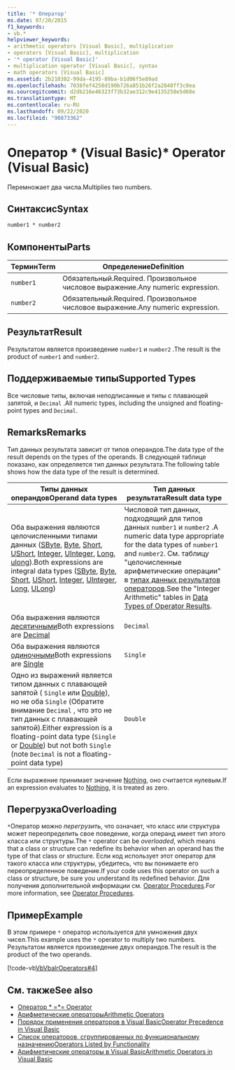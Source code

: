 ```yaml
---
title: '* Оператор'
ms.date: 07/20/2015
f1_keywords:
- vb.*
helpviewer_keywords:
- arithmetic operators [Visual Basic], multiplication
- operators [Visual Basic], multiplication
- '* operator [Visual Basic]'
- multiplication operator [Visual Basic], syntax
- math operators [Visual Basic]
ms.assetid: 2b210382-99da-4195-89ba-b1d06f5e89ad
ms.openlocfilehash: 7038fef4258d190b726a851b26f2a2840ff3c0ea
ms.sourcegitcommit: d2db216e46323f73b32ae312c9e4135258e5d68e
ms.translationtype: MT
ms.contentlocale: ru-RU
ms.lasthandoff: 09/22/2020
ms.locfileid: "90873362"
---
```

# <a name="-operator-visual-basic"></a><span data-ttu-id="56f9a-102">Оператор \* (Visual Basic)</span><span class="sxs-lookup"><span data-stu-id="56f9a-102">\* Operator (Visual Basic)</span></span>

<span data-ttu-id="56f9a-103">Перемножает два числа.</span><span class="sxs-lookup"><span data-stu-id="56f9a-103">Multiplies two numbers.</span></span>  
  
## <a name="syntax"></a><span data-ttu-id="56f9a-104">Синтаксис</span><span class="sxs-lookup"><span data-stu-id="56f9a-104">Syntax</span></span>  
  
```vb  
number1 * number2  
```  
  
## <a name="parts"></a><span data-ttu-id="56f9a-105">Компоненты</span><span class="sxs-lookup"><span data-stu-id="56f9a-105">Parts</span></span>  
  
|<span data-ttu-id="56f9a-106">Термин</span><span class="sxs-lookup"><span data-stu-id="56f9a-106">Term</span></span>|<span data-ttu-id="56f9a-107">Определение</span><span class="sxs-lookup"><span data-stu-id="56f9a-107">Definition</span></span>|  
|---|---|  
|`number1`|<span data-ttu-id="56f9a-108">Обязательный.</span><span class="sxs-lookup"><span data-stu-id="56f9a-108">Required.</span></span> <span data-ttu-id="56f9a-109">Произвольное числовое выражение.</span><span class="sxs-lookup"><span data-stu-id="56f9a-109">Any numeric expression.</span></span>|  
|`number2`|<span data-ttu-id="56f9a-110">Обязательный.</span><span class="sxs-lookup"><span data-stu-id="56f9a-110">Required.</span></span> <span data-ttu-id="56f9a-111">Произвольное числовое выражение.</span><span class="sxs-lookup"><span data-stu-id="56f9a-111">Any numeric expression.</span></span>|  
  
## <a name="result"></a><span data-ttu-id="56f9a-112">Результат</span><span class="sxs-lookup"><span data-stu-id="56f9a-112">Result</span></span>  

 <span data-ttu-id="56f9a-113">Результатом является произведение `number1` и `number2` .</span><span class="sxs-lookup"><span data-stu-id="56f9a-113">The result is the product of `number1` and `number2`.</span></span>  
  
## <a name="supported-types"></a><span data-ttu-id="56f9a-114">Поддерживаемые типы</span><span class="sxs-lookup"><span data-stu-id="56f9a-114">Supported Types</span></span>  

 <span data-ttu-id="56f9a-115">Все числовые типы, включая неподписанные и типы с плавающей запятой, и `Decimal` .</span><span class="sxs-lookup"><span data-stu-id="56f9a-115">All numeric types, including the unsigned and floating-point types and `Decimal`.</span></span>  
  
## <a name="remarks"></a><span data-ttu-id="56f9a-116">Remarks</span><span class="sxs-lookup"><span data-stu-id="56f9a-116">Remarks</span></span>  

 <span data-ttu-id="56f9a-117">Тип данных результата зависит от типов операндов.</span><span class="sxs-lookup"><span data-stu-id="56f9a-117">The data type of the result depends on the types of the operands.</span></span> <span data-ttu-id="56f9a-118">В следующей таблице показано, как определяется тип данных результата.</span><span class="sxs-lookup"><span data-stu-id="56f9a-118">The following table shows how the data type of the result is determined.</span></span>  
  
|<span data-ttu-id="56f9a-119">Типы данных операндов</span><span class="sxs-lookup"><span data-stu-id="56f9a-119">Operand data types</span></span>|<span data-ttu-id="56f9a-120">Тип данных результата</span><span class="sxs-lookup"><span data-stu-id="56f9a-120">Result data type</span></span>|  
|---|---|  
|<span data-ttu-id="56f9a-121">Оба выражения являются целочисленными типами данных ([SByte](../data-types/sbyte-data-type.md), [Byte](../data-types/byte-data-type.md), [Short](../data-types/short-data-type.md), [UShort](../data-types/ushort-data-type.md), [Integer](../data-types/integer-data-type.md), [UInteger](../data-types/uinteger-data-type.md), [Long](../data-types/long-data-type.md), [ulong](../data-types/ulong-data-type.md)).</span><span class="sxs-lookup"><span data-stu-id="56f9a-121">Both expressions are integral data types ([SByte](../data-types/sbyte-data-type.md), [Byte](../data-types/byte-data-type.md), [Short](../data-types/short-data-type.md), [UShort](../data-types/ushort-data-type.md), [Integer](../data-types/integer-data-type.md), [UInteger](../data-types/uinteger-data-type.md), [Long](../data-types/long-data-type.md), [ULong](../data-types/ulong-data-type.md))</span></span>|<span data-ttu-id="56f9a-122">Числовой тип данных, подходящий для типов данных `number1` и `number2` .</span><span class="sxs-lookup"><span data-stu-id="56f9a-122">A numeric data type appropriate for the data types of `number1` and `number2`.</span></span> <span data-ttu-id="56f9a-123">См. таблицу "целочисленные арифметические операции" в [типах данных результатов операторов](data-types-of-operator-results.md).</span><span class="sxs-lookup"><span data-stu-id="56f9a-123">See the "Integer Arithmetic" tables in [Data Types of Operator Results](data-types-of-operator-results.md).</span></span>|  
|<span data-ttu-id="56f9a-124">Оба выражения являются [десятичными](../data-types/decimal-data-type.md)</span><span class="sxs-lookup"><span data-stu-id="56f9a-124">Both expressions are [Decimal](../data-types/decimal-data-type.md)</span></span>|`Decimal`|  
|<span data-ttu-id="56f9a-125">Оба выражения являются [одиночными](../data-types/single-data-type.md)</span><span class="sxs-lookup"><span data-stu-id="56f9a-125">Both expressions are [Single](../data-types/single-data-type.md)</span></span>|`Single`|  
|<span data-ttu-id="56f9a-126">Одно из выражений является типом данных с плавающей запятой ( `Single` или [Double](../data-types/double-data-type.md)), но не оба `Single` (Обратите внимание `Decimal` , что это не тип данных с плавающей запятой).</span><span class="sxs-lookup"><span data-stu-id="56f9a-126">Either expression is a floating-point data type (`Single` or [Double](../data-types/double-data-type.md)) but not both `Single` (note `Decimal` is not a floating-point data type)</span></span>|`Double`|  
  
 <span data-ttu-id="56f9a-127">Если выражение принимает значение [Nothing](../nothing.md), оно считается нулевым.</span><span class="sxs-lookup"><span data-stu-id="56f9a-127">If an expression evaluates to [Nothing](../nothing.md), it is treated as zero.</span></span>  
  
## <a name="overloading"></a><span data-ttu-id="56f9a-128">Перегрузка</span><span class="sxs-lookup"><span data-stu-id="56f9a-128">Overloading</span></span>  

 <span data-ttu-id="56f9a-129">`*`Оператор можно *перегрузить*, что означает, что класс или структура может переопределить свое поведение, когда операнд имеет тип этого класса или структуры.</span><span class="sxs-lookup"><span data-stu-id="56f9a-129">The `*` operator can be *overloaded*, which means that a class or structure can redefine its behavior when an operand has the type of that class or structure.</span></span> <span data-ttu-id="56f9a-130">Если код использует этот оператор для такого класса или структуры, убедитесь, что вы понимаете его переопределенное поведение.</span><span class="sxs-lookup"><span data-stu-id="56f9a-130">If your code uses this operator on such a class or structure, be sure you understand its redefined behavior.</span></span> <span data-ttu-id="56f9a-131">Для получения дополнительной информации см. [Operator Procedures](../../programming-guide/language-features/procedures/operator-procedures.md).</span><span class="sxs-lookup"><span data-stu-id="56f9a-131">For more information, see [Operator Procedures](../../programming-guide/language-features/procedures/operator-procedures.md).</span></span>  
  
## <a name="example"></a><span data-ttu-id="56f9a-132">Пример</span><span class="sxs-lookup"><span data-stu-id="56f9a-132">Example</span></span>  

 <span data-ttu-id="56f9a-133">В этом примере `*` оператор используется для умножения двух чисел.</span><span class="sxs-lookup"><span data-stu-id="56f9a-133">This example uses the `*` operator to multiply two numbers.</span></span> <span data-ttu-id="56f9a-134">Результатом является произведение двух операндов.</span><span class="sxs-lookup"><span data-stu-id="56f9a-134">The result is the product of the two operands.</span></span>  
  
 [!code-vb[VbVbalrOperators#4](~/samples/snippets/visualbasic/VS_Snippets_VBCSharp/VbVbalrOperators/VB/Class1.vb#4)]  
  
## <a name="see-also"></a><span data-ttu-id="56f9a-135">См. также</span><span class="sxs-lookup"><span data-stu-id="56f9a-135">See also</span></span>

- [<span data-ttu-id="56f9a-136">Оператор \* =</span><span class="sxs-lookup"><span data-stu-id="56f9a-136">\*= Operator</span></span>](multiplication-assignment-operator.md)
- [<span data-ttu-id="56f9a-137">Арифметические операторы</span><span class="sxs-lookup"><span data-stu-id="56f9a-137">Arithmetic Operators</span></span>](arithmetic-operators.md)
- [<span data-ttu-id="56f9a-138">Порядок применения операторов в Visual Basic</span><span class="sxs-lookup"><span data-stu-id="56f9a-138">Operator Precedence in Visual Basic</span></span>](operator-precedence.md)
- [<span data-ttu-id="56f9a-139">Список операторов, сгруппированных по функциональному назначению</span><span class="sxs-lookup"><span data-stu-id="56f9a-139">Operators Listed by Functionality</span></span>](operators-listed-by-functionality.md)
- [<span data-ttu-id="56f9a-140">Арифметические операторы в Visual Basic</span><span class="sxs-lookup"><span data-stu-id="56f9a-140">Arithmetic Operators in Visual Basic</span></span>](../../programming-guide/language-features/operators-and-expressions/arithmetic-operators.md)
